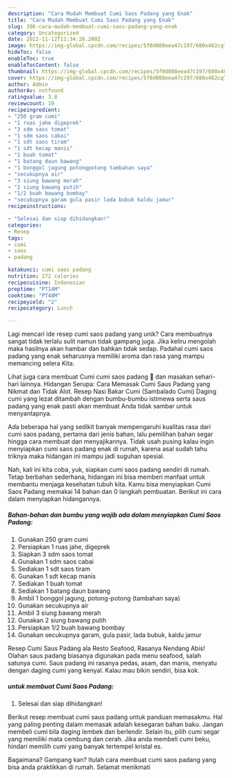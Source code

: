 ```yaml
---
description: "Cara Mudah Membuat Cumi Saos Padang yang Enak"
title: "Cara Mudah Membuat Cumi Saos Padang yang Enak"
slug: 396-cara-mudah-membuat-cumi-saos-padang-yang-enak
category: Uncategorized
date: 2022-11-12T11:34:28.200Z
image: https://img-global.cpcdn.com/recipes/5f0d088eea47c197/680x482cq70/cumi-saos-padang-foto-resep-utama.jpg
hideToc: false
enableToc: true
enableTocContent: false
thumbnail: https://img-global.cpcdn.com/recipes/5f0d088eea47c197/680x482cq70/cumi-saos-padang-foto-resep-utama.jpg
cover: https://img-global.cpcdn.com/recipes/5f0d088eea47c197/680x482cq70/cumi-saos-padang-foto-resep-utama.jpg
author: Admin
authorAv: notfound
ratingvalue: 3.8
reviewcount: 19
recipeingredient:
- "250 gram cumi"
- "1 ruas jahe digeprek"
- "3 sdm saos tomat"
- "1 sdm saos cabai"
- "1 sdt saos tiram"
- "1 sdt kecap manis"
- "1 buah tomat"
- "1 batang daun bawang"
- "1 bonggol jagung potongpotong tambahan saya"
- "secukupnya air"
- "3 siung bawang merah"
- "2 siung bawang putih"
- "1/2 buah bawang bombay"
- "secukupnya garam gula pasir lada bubuk kaldu jamur"
recipeinstructions:

- "Selesai dan siap dihidangkan!"
categories:
- Resep
tags:
- cumi
- saos
- padang

katakunci: cumi saos padang 
nutrition: 272 calories
recipecuisine: Indonesian
preptime: "PT14M"
cooktime: "PT48M"
recipeyield: "2"
recipecategory: Lunch

---
```





Lagi mencari ide resep cumi saos padang yang unik? Cara membuatnya sangat tidak terlalu sulit namun tidak gampang juga. Jika keliru mengolah maka hasilnya akan hambar dan bahkan tidak sedap. Padahal cumi saos padang yang enak seharusnya memiliki aroma dan rasa yang mampu memancing selera Kita.





Lihat juga cara membuat Cumi cumi saos padang 🦑 dan masakan sehari-hari lainnya. Hidangan Serupa: Cara Memasak Cumi Saus Padang yang Nikmat dan Tidak Alot. Resep Nasi Bakar Cumi (Sambalado Cumi) Daging cumi yang lezat ditambah dengan bumbu-bumbu istimewa serta saus padang yang enak pasti akan membuat Anda tidak sambar untuk menyantapnya.

Ada beberapa hal yang sedikit banyak mempengaruhi kualitas rasa dari cumi saos padang, pertama dari jenis bahan, lalu pemilihan bahan segar hingga cara membuat dan menyajikannya. Tidak usah pusing kalau ingin menyiapkan cumi saos padang enak di rumah, karena asal sudah tahu triknya maka hidangan ini mampu jadi suguhan spesial.






Nah, kali ini kita coba, yuk, siapkan cumi saos padang sendiri di rumah. Tetap berbahan sederhana, hidangan ini bisa memberi manfaat untuk membantu menjaga kesehatan tubuh kita. Kamu bisa menyiapkan Cumi Saos Padang memakai 14 bahan dan 0 langkah pembuatan. Berikut ini cara dalam menyiapkan hidangannya.

<!--inarticleads1-->

##### Bahan-bahan dan bumbu yang wajib ada dalam menyiapkan Cumi Saos Padang:

1. Gunakan 250 gram cumi
1. Persiapkan 1 ruas jahe, digeprek
1. Siapkan 3 sdm saos tomat
1. Gunakan 1 sdm saos cabai
1. Sediakan 1 sdt saos tiram
1. Gunakan 1 sdt kecap manis
1. Sediakan 1 buah tomat
1. Sediakan 1 batang daun bawang
1. Ambil 1 bonggol jagung, potong-potong (tambahan saya)
1. Gunakan secukupnya air
1. Ambil 3 siung bawang merah
1. Gunakan 2 siung bawang putih
1. Persiapkan 1/2 buah bawang bombay
1. Gunakan secukupnya garam, gula pasir, lada bubuk, kaldu jamur


Resep Cumi Saus Padang ala Resto Seafood, Rasanya Nendang Abis! Olahan saus padang biasanya digunakan pada menu seafood, salah satunya cumi. Saus padang ini rasanya pedas, asam, dan manis, menyatu dengan daging cumi yang kenyal. Kalau mau bikin sendiri, bisa kok. 

<!--inarticleads2-->

#####  untuk membuat Cumi Saos Padang:


1. Selesai dan siap dihidangkan!

Berikut resep membuat cumi saus padang untuk panduan memasakmu. Hal yang paling penting dalam memasak adalah kesegaran bahan baku. Jangan membeli cumi bila daging lembek dan berlendir. Selain itu, pilih cumi segar yang memiliki mata cembung dan cerah. Jika anda membeli cumi beku, hindari memilih cumi yang banyak tertempel kristal es. 

Bagaimana? Gampang kan? Itulah cara membuat cumi saos padang yang bisa anda praktikkan di rumah. Selamat menikmati
